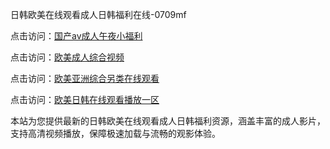 日韩欧美在线观看成人日韩福利在线-0709mf

点击访问：<a href="https://heiliaoxqkkct.pages.dev">国产av成人午夜小福利</a>

点击访问：<a href="https://heiliaoxwd5i8.pages.dev">欧美成人综合视频</a>

点击访问：<a href="https://heiliaowt0d7p.pages.dev">欧美亚洲综合另类在线观看</a>

点击访问：<a href="https://heiliaoga6s9v.pages.dev">欧美日韩在线观看播放一区</a>

本站为您提供最新的日韩欧美在线观看成人日韩福利资源，涵盖丰富的成人影片，支持高清视频播放，保障极速加载与流畅的观影体验。

<span style="display:none;">[Canonical link](https://github.com/bn20250709/bn15 ）</span>

